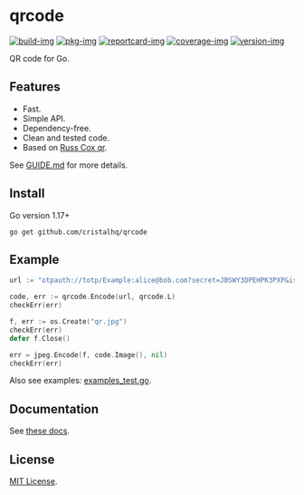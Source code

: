 # qrcode

[![build-img]][build-url]
[![pkg-img]][pkg-url]
[![reportcard-img]][reportcard-url]
[![coverage-img]][coverage-url]
[![version-img]][version-url]

QR code for Go.

## Features

* Fast.
* Simple API.
* Dependency-free.
* Clean and tested code.
* Based on [Russ Cox qr](https://github.com/rsc/qr).

See [GUIDE.md](https://github.com/cristalhq/qrcode/blob/main/GUIDE.md) for more details.

## Install

Go version 1.17+

```
go get github.com/cristalhq/qrcode
```

## Example

```go
url := "otpauth://totp/Example:alice@bob.com?secret=JBSWY3DPEHPK3PXP&issuer=Example"

code, err := qrcode.Encode(url, qrcode.L)
checkErr(err)

f, err := os.Create("qr.jpg")
checkErr(err)
defer f.Close()

err = jpeg.Encode(f, code.Image(), nil)
checkErr(err)
```

Also see examples: [examples_test.go](https://github.com/cristalhq/qrcode/blob/main/example_test.go).

## Documentation

See [these docs][pkg-url].

## License

[MIT License](LICENSE).

[build-img]: https://github.com/cristalhq/qrcode/workflows/build/badge.svg
[build-url]: https://github.com/cristalhq/qrcode/actions
[pkg-img]: https://pkg.go.dev/badge/cristalhq/qrcode
[pkg-url]: https://pkg.go.dev/github.com/cristalhq/qrcode
[reportcard-img]: https://goreportcard.com/badge/cristalhq/qrcode
[reportcard-url]: https://goreportcard.com/report/cristalhq/qrcode
[coverage-img]: https://codecov.io/gh/cristalhq/qrcode/branch/main/graph/badge.svg
[coverage-url]: https://codecov.io/gh/cristalhq/qrcode
[version-img]: https://img.shields.io/github/v/release/cristalhq/qrcode
[version-url]: https://github.com/cristalhq/qrcode/releases
